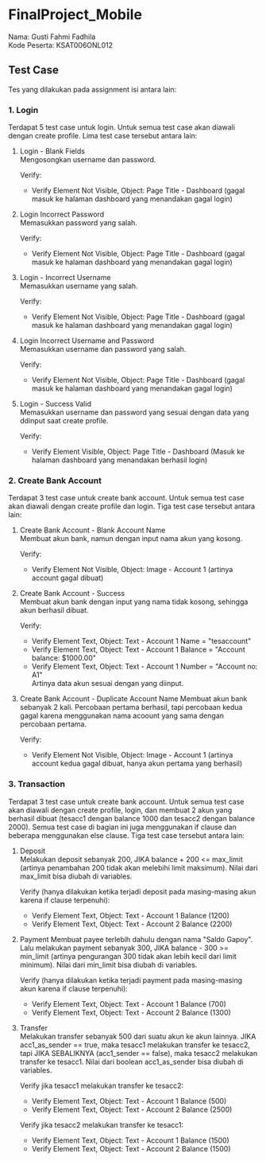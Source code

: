 # FinalProject_Mobile

Nama: Gusti Fahmi Fadhila  
Kode Peserta: KSAT006ONL012

## Test Case
Tes yang dilakukan pada assignment isi antara lain:

### 1. Login
   Terdapat 5 test case untuk login. Untuk semua test case akan diawali dengan create profile. Lima test case tersebut antara lain:

   1) Login - Blank Fields  
      Mengosongkan username dan password.  

      Verify:  
      - Verify Element Not Visible, Object: Page Title - Dashboard (gagal masuk ke halaman dashboard yang menandakan gagal login)

   2) Login Incorrect Password  
      Memasukkan password yang salah.  

      Verify:  
      - Verify Element Not Visible, Object: Page Title - Dashboard (gagal masuk ke halaman dashboard yang menandakan gagal login)

   3) Login - Incorrect Username  
      Memasukkan username yang salah.  

      Verify:  
      - Verify Element Not Visible, Object: Page Title - Dashboard (gagal masuk ke halaman dashboard yang menandakan gagal login)

   4) Login Incorrect Username and Password  
      Memasukkan username dan password yang salah.  

      Verify:  
      - Verify Element Not Visible, Object: Page Title - Dashboard (gagal masuk ke halaman dashboard yang menandakan gagal login)

   5) Login - Success Valid  
      Memasukkan username dan password yang sesuai dengan data yang ddinput saat create profile.  

      Verify:  
      - Verify Element Visible, Object: Page Title - Dashboard (Masuk ke halaman dashboard yang menandakan berhasil login)

### 2. Create Bank Account  
   Terdapat 3 test case untuk create bank account. Untuk semua test case akan diawali dengan create profile dan login. Tiga test case tersebut antara lain:

   1) Create Bank Account - Blank Account Name  
      Membuat akun bank, namun dengan input nama akun yang kosong.  

      Verify:  
      - Verify Element Not Visible, Object: Image - Account 1 (artinya account gagal dibuat)

   2) Create Bank Account - Success  
      Membuat akun bank dengan input yang nama tidak kosong, sehingga akun berhasil dibuat.  

      Verify:  
      - Verify Element Text, Object: Text - Account 1 Name = "tesaccount"
      - Verify Element Text, Object: Text - Account 1 Balance = "Account balance: $1000.00"
      - Verify Element Text, Object: Text - Account 1 Number = "Account no: A1"  
      Artinya data akun sesuai dengan yang diinput.  

   3) Create Bank Account - Duplicate Account Name
      Membuat akun bank sebanyak 2 kali. Percobaan pertama berhasil, tapi percobaan kedua gagal karena menggunakan nama acoount yang sama dengan percobaan pertama.  

      Verify:  
      - Verify Element Not Visible, Object: Image - Account 1 (artinya account kedua gagal dibuat, hanya akun pertama yang berhasil)

### 3. Transaction  
   Terdapat 3 test case untuk create bank account. Untuk semua test case akan diawali dengan create profile, login, dan membuat 2 akun yang berhasil dibuat (tesacc1 dengan balance 1000 dan tesacc2 dengan balance 2000). Semua test case di bagian ini juga menggunakan if clause dan beberapa menggunakan else clause. Tiga test case tersebut antara lain:

   1) Deposit  
      Melakukan deposit sebanyak 200, JIKA balance + 200 <= max_limit (artinya penambahan 200 tidak akan melebihi limit maksimum). Nilai dari max_limit bisa diubah di variables.  

      Verify (hanya dilakukan ketika terjadi deposit pada masing-masing akun karena if clause terpenuhi):    
      - Verify Element Text, Object: Text - Account 1 Balance (1200)
      - Verify Element Text, Object: Text - Account 2 Balance (2200)

   2) Payment
      Membuat payee terlebih dahulu dengan nama "Saldo Gapoy". Lalu melakukan payment sebanyak 300, JIKA balance - 300 >= min_limit (artinya pengurangan 300 tidak akan lebih kecil dari limit minimum). Nilai dari min_limit bisa diubah di variables.  

      Verify (hanya dilakukan ketika terjadi payment pada masing-masing akun karena if clause terpenuhi):    
      - Verify Element Text, Object: Text - Account 1 Balance (700)
      - Verify Element Text, Object: Text - Account 2 Balance (1300)

   3) Transfer  
      Melakukan transfer sebanyak 500 dari suatu akun ke akun lainnya. JIKA acc1_as_sender == true, maka tesacc1 melakukan transfer ke tesacc2, tapi JIKA SEBALIKNYA (acc1_sender == false), maka tesacc2 melakukan transfer ke tesacc1. Nilai dari boolean acc1_as_sender bisa diubah di variables.  

      Verify jika tesacc1 melakukan transfer ke tesacc2: 
      - Verify Element Text, Object: Text - Account 1 Balance (500)
      - Verify Element Text, Object: Text - Account 2 Balance (2500)

      Verify jika tesacc2 melakukan transfer ke tesacc1: 
      - Verify Element Text, Object: Text - Account 1 Balance (1500)
      - Verify Element Text, Object: Text - Account 2 Balance (1500)